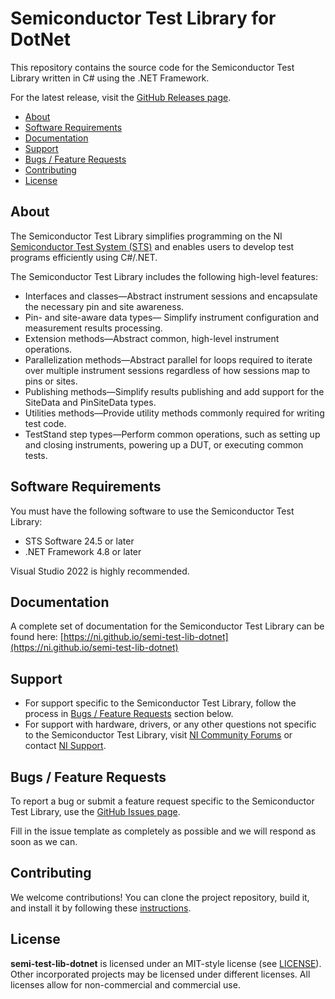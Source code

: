 # Semiconductor Test Library for DotNet

This repository contains the source code for the Semiconductor Test Library written in C# using the .NET Framework.

For the latest release, visit the [GitHub Releases page](https://github.com/ni/semi-test-library-dotnet/releases).

- [About](#about)
- [Software Requirements](#software-requirements)
- [Documentation](#documentation)
- [Support](#support)
- [Bugs / Feature Requests](#bugs--feature-requests)
- [Contributing](#contributing)
- [License](#license)

## About

The Semiconductor Test Library simplifies programming on the NI [Semiconductor Test System (STS)](https://www.ni.com/sts) and enables users to develop test programs efficiently using C#/.NET.

The Semiconductor Test Library includes the following high-level features:

- Interfaces and classes—Abstract instrument sessions and encapsulate the necessary pin and site awareness.
- Pin- and site-aware data types— Simplify instrument configuration and measurement results processing.
- Extension methods—Abstract common, high-level instrument operations.
- Parallelization methods—Abstract parallel for loops required to iterate over multiple instrument sessions regardless of how sessions map to pins or sites.
- Publishing methods—Simplify results publishing and add support for the SiteData and PinSiteData types.
- Utilities methods—Provide utility methods commonly required for writing test code.
- TestStand step types—Perform common operations, such as setting up and closing instruments, powering up a DUT, or executing common tests.

## Software Requirements

You must have the following software to use the Semiconductor Test Library:

- STS Software 24.5 or later
- .NET Framework 4.8 or later

Visual Studio 2022 is highly recommended.

## Documentation

A complete set of documentation for the Semiconductor Test Library can be found here: [https://ni.github.io/semi-test-lib-dotnet](https://ni.github.io/semi-test-lib-dotnet)

## Support

- For support specific to the Semiconductor Test Library, follow the process in [Bugs / Feature Requests](#bugs--feature-requests) section below.
- For support with hardware, drivers, or any other questions not specific to the Semiconductor Test Library, visit [NI Community Forums](https://forums.ni.com/) or contact [NI Support](https://ni.com/ask).

## Bugs / Feature Requests

To report a bug or submit a feature request specific to the Semiconductor Test Library, use the [GitHub Issues page](https://github.com/ni/semi-test-library-dotnet/issues).

Fill in the issue template as completely as possible and we will respond as soon as we can.

## Contributing

We welcome contributions! You can clone the project repository, build it, and install it by following these [instructions](contributing.md).

## License

**semi-test-lib-dotnet** is licensed under an MIT-style license (see [LICENSE](LICENSE)). Other incorporated projects may be licensed under different licenses. All licenses allow for non-commercial and commercial use.
